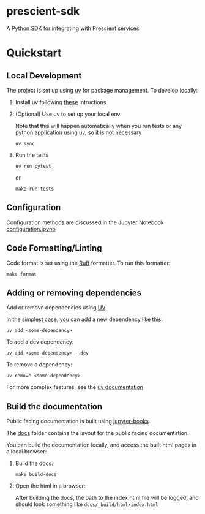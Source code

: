 # prescient-sdk
A Python SDK for integrating with Prescient services


# Quickstart

## Local Development

The project is set up using [uv](https://docs.astral.sh/uv/) for package management. To develop locally:

1. Install uv following [these](https://docs.astral.sh/uv/getting-started/installation/) intructions

1. (Optional) Use uv to set up your local env. 

    Note that this will happen automatically when you run tests or any python application using uv, so it is not necessary

    ```
    uv sync
    ```

1. Run the tests

    ```
    uv run pytest
    ```

    or 

    ```
    make run-tests
    ```

## Configuration

Configuration methods are discussed in the Jupyter Notebook [configuration.ipynb](./docs/examples/configuration.ipynb)

## Code Formatting/Linting

Code format is set using the [Ruff](https://docs.astral.sh/ruff/) formatter. To run this formatter:

```
make format
```

## Adding or removing dependencies

Add or remove dependencies using [UV](https://docs.astral.sh/uv/concepts/dependencies/).

In the simplest case, you can add a new dependency like this:

```
uv add <some-dependency>
```

To add a dev dependency:

```
uv add <some-dependency> --dev
```

To remove a dependency:

```
uv remove <some-dependency>
```

For more complex features, see the [uv documentation](https://docs.astral.sh/uv/)

## Build the documentation

Public facing documentation is built using [jupyter-books](https://jupyterbook.org/en/stable/intro.html).

The [docs](./docs) folder contains the layout for the public facing documentation.

You can build the documentation locally, and access the built html pages in a local browser:

1. Build the docs:

    ```
    make build-docs
    ```

1. Open the html in a browser:

    After building the docs, the path to the index.html file will be logged, and should look something like `docs/_build/html/index.html`
